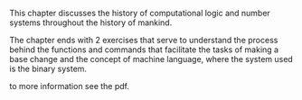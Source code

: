 This chapter discusses the history of computational logic and number systems throughout the history of mankind.

The chapter ends with 2 exercises that serve to understand the process behind the functions and commands that facilitate the tasks of making a base change and the concept of machine language, where the system used is the binary system.

to more information see the pdf.


